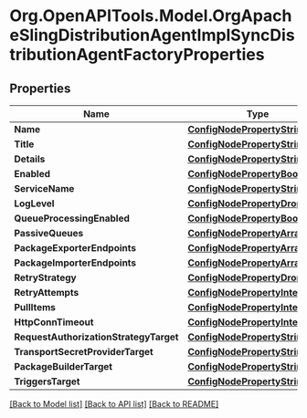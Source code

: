 # Org.OpenAPITools.Model.OrgApacheSlingDistributionAgentImplSyncDistributionAgentFactoryProperties
## Properties

Name | Type | Description | Notes
------------ | ------------- | ------------- | -------------
**Name** | [**ConfigNodePropertyString**](ConfigNodePropertyString.md) |  | [optional] 
**Title** | [**ConfigNodePropertyString**](ConfigNodePropertyString.md) |  | [optional] 
**Details** | [**ConfigNodePropertyString**](ConfigNodePropertyString.md) |  | [optional] 
**Enabled** | [**ConfigNodePropertyBoolean**](ConfigNodePropertyBoolean.md) |  | [optional] 
**ServiceName** | [**ConfigNodePropertyString**](ConfigNodePropertyString.md) |  | [optional] 
**LogLevel** | [**ConfigNodePropertyDropDown**](ConfigNodePropertyDropDown.md) |  | [optional] 
**QueueProcessingEnabled** | [**ConfigNodePropertyBoolean**](ConfigNodePropertyBoolean.md) |  | [optional] 
**PassiveQueues** | [**ConfigNodePropertyArray**](ConfigNodePropertyArray.md) |  | [optional] 
**PackageExporterEndpoints** | [**ConfigNodePropertyArray**](ConfigNodePropertyArray.md) |  | [optional] 
**PackageImporterEndpoints** | [**ConfigNodePropertyArray**](ConfigNodePropertyArray.md) |  | [optional] 
**RetryStrategy** | [**ConfigNodePropertyDropDown**](ConfigNodePropertyDropDown.md) |  | [optional] 
**RetryAttempts** | [**ConfigNodePropertyInteger**](ConfigNodePropertyInteger.md) |  | [optional] 
**PullItems** | [**ConfigNodePropertyInteger**](ConfigNodePropertyInteger.md) |  | [optional] 
**HttpConnTimeout** | [**ConfigNodePropertyInteger**](ConfigNodePropertyInteger.md) |  | [optional] 
**RequestAuthorizationStrategyTarget** | [**ConfigNodePropertyString**](ConfigNodePropertyString.md) |  | [optional] 
**TransportSecretProviderTarget** | [**ConfigNodePropertyString**](ConfigNodePropertyString.md) |  | [optional] 
**PackageBuilderTarget** | [**ConfigNodePropertyString**](ConfigNodePropertyString.md) |  | [optional] 
**TriggersTarget** | [**ConfigNodePropertyString**](ConfigNodePropertyString.md) |  | [optional] 

[[Back to Model list]](../README.md#documentation-for-models) [[Back to API list]](../README.md#documentation-for-api-endpoints) [[Back to README]](../README.md)


